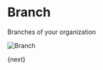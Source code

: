 <!-- add-breadcrumbs -->
# Branch

Branches of your organization

<img class="screenshot" alt="Branch" src="{{docs_base_url}}/assets/img/human-resources/branch.png">

{next}
